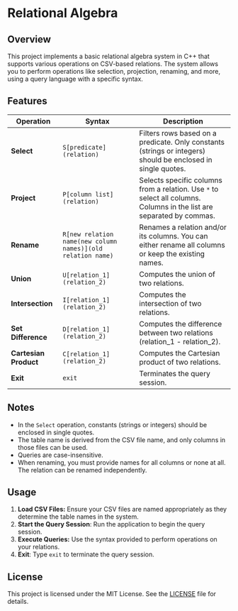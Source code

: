 # Relational Algebra

## Overview

This project implements a basic relational algebra system in C++ that supports various operations on CSV-based relations. The system allows you to perform operations like selection, projection, renaming, and more, using a query language with a specific syntax.

## Features

| **Operation**         | **Syntax**                                                     | **Description**                                                  |
|-----------------------|----------------------------------------------------------------|------------------------------------------------------------------|
| **Select**            | `S[predicate](relation)`                                       | Filters rows based on a predicate. Only constants (strings or integers) should be enclosed in single quotes. |
| **Project**           | `P[column list](relation)`                                     | Selects specific columns from a relation. Use `*` to select all columns. Columns in the list are separated by commas. |
| **Rename**            | `R[new relation name(new column names)](old relation name)`    | Renames a relation and/or its columns. You can either rename all columns or keep the existing names. |
| **Union**             | `U[relation_1](relation_2)`                                    | Computes the union of two relations. |
| **Intersection**      | `I[relation_1](relation_2)`                                    | Computes the intersection of two relations. |
| **Set Difference**    | `D[relation_1](relation_2)`                                    | Computes the difference between two relations (relation_1 - relation_2). |
| **Cartesian Product** | `C[relation_1](relation_2)`                                    | Computes the Cartesian product of two relations. |
| **Exit**              | `exit`                                                         | Terminates the query session. |

## Notes

- In the `Select` operation, constants (strings or integers) should be enclosed in single quotes.
- The table name is derived from the CSV file name, and only columns in those files can be used.
- Queries are case-insensitive.
- When renaming, you must provide names for all columns or none at all. The relation can be renamed independently.

## Usage

1. **Load CSV Files:** Ensure your CSV files are named appropriately as they determine the table names in the system.
2. **Start the Query Session**: Run the application to begin the query session.
3. **Execute Queries:** Use the syntax provided to perform operations on your relations.
4. **Exit**: Type `exit` to terminate the query session.

## License

This project is licensed under the MIT License. See the [LICENSE](LICENSE) file for details.
